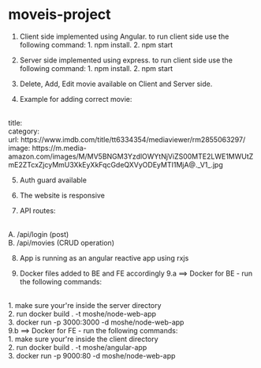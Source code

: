 # moveis-project
1. Client side implemented using Angular.
to run client side use the following command: 1. npm install. 2. npm start

2. Server side implemented using express.
to run client side use the following command: 1. npm install. 2. npm start

3. Delete, Add, Edit movie available on Client and Server side.

4. Example for adding correct movie: 
<br />
title: <any>
<br />
category: <from dropdown>
<br />
url: https://www.imdb.com/title/tt6334354/mediaviewer/rm2855063297/
<br />
image: https://m.media-amazon.com/images/M/MV5BNGM3YzdlOWYtNjViZS00MTE2LWE1MWUtZmE2ZTcxZjcyMmU3XkEyXkFqcGdeQXVyODEyMTI1MjA@._V1_.jpg

5. Auth guard available

6. The website is responsive

7. API routes: 
<br />
A. /api/login (post)
<br />
B. /api/movies (CRUD operation)

8. App is running as an angular reactive app using rxjs

9. Docker files added to BE and FE accordingly
  9.a ==> Docker for BE - run the following commands:
  <br />
  1. make sure your're inside the server directory 
  <br />
  2. run docker build . -t moshe/node-web-app
  <br />
  3. docker run -p 3000:3000 -d moshe/node-web-app
  
  <br />
  9.b ==> Docker for FE - run the following commands:
  <br />
  1. make sure your're inside the client directory 
  <br />
  2. run docker build . -t moshe/angular-app
  <br />
  3. docker run -p 9000:80 -d moshe/node-web-app 
